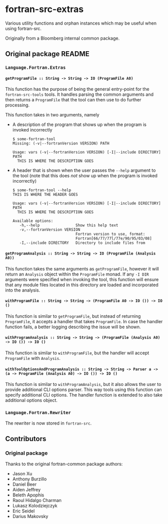# fortran-src-extras
Various utility functions and orphan instances which may be useful when using
fortran-src.

Originally from a Bloomberg internal common package.

## Original package README
### `Language.Fortran.Extras`

#### `getProgramFile :: String -> String -> IO (ProgramFile A0)`

This function has the purpose of being the general entry-point for the `fortran-src-tools` tools.
It handles parsing the common arguments and then returns a `ProgramFile` that the tool can then use to
do further processing.

This function takes in two arguments, namely

* A description of the program that shows up when the program is invoked incorrectly

    ```
    $ some-fortran-tool
    Missing: (-v|--fortranVersion VERSION) PATH

    Usage: vars (-v|--fortranVersion VERSION) [-I|--include DIRECTORY] PATH
      THIS IS WHERE THE DESCRIPTION GOES
    ```

* A header that is shown when the user passes the `--help` argument to the tool (note that this does
    *not* show up when the program is invoked incorrectly)

    ```
    $ some-fortran-tool --help
    THIS IS WHERE THE HEADER GOES

    Usage: vars (-v|--fortranVersion VERSION) [-I|--include DIRECTORY] PATH
      THIS IS WHERE THE DESCRIPTION GOES

    Available options:
       -h,--help                Show this help text
       -v,--fortranVersion VERSION
                                Fortran version to use, format:
                                Fortran[66/77/77l/77e/90/95/03/08]
       -I,--include DIRECTORY   Directory to include files from
    ```

#### `getProgramAnalysis :: String -> String -> IO (ProgramFile (Analysis A0))`

This function takes the same arguments as `getProgramFile`, however it will return an `Analysis` object
within the `ProgramFile` monad. If any `-I DIR` arguments were specified when invoking the tool, this
function will ensure that any module files located in this directory are loaded and incorporated into the
analysis.

#### `withProgramFile :: String -> String -> (ProgramFile A0 -> IO ()) -> IO ()`

This function is similar to `getProgramFile`, but instead of returning `ProgramFile`, it accepts a handler that takes `ProgramFile`. In case the handler function fails, a better logging describing the issue will be shown.

#### `withProgramAnalysis :: String -> String -> (ProgramFile (Analysis A0) -> IO ()) -> IO ()`

This function is similar to `withProgramFile`, but the handler will accept `ProgramFile` with `Analysis`.

#### `withToolOptionsAndProgramAnalysis :: String -> String -> Parser a -> (a -> ProgramFile (Analysis A0) -> IO ()) -> IO ()`

This function is similar to `withProgramAnalysis`, but it also allows the user to provide additional CLI options parser. This way tools using this function can specify additional CLI options. The handler function is extended to also take additional options object.


### `Language.Fortran.Rewriter`

The rewriter is now stored in `fortran-src`.

## Contributors
### Original package
Thanks to the original fortran-common package authors:

  * Jason Xu
  * Anthony Burzillo
  * Daniel Beer
  * Aiden Jeffrey
  * Beleth Apophis
  * Raoul Hidalgo Charman
  * Lukasz Kolodziejczyk
  * Eric Seidel
  * Darius Makovsky
